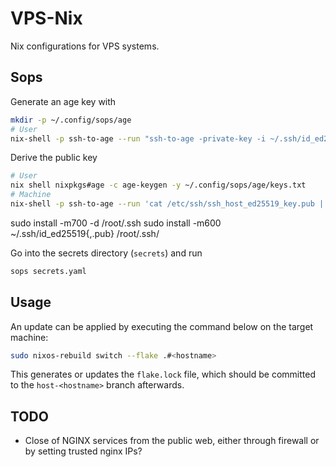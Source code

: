 # VPS-Nix

Nix configurations for VPS systems.

## Sops

Generate an age key with

```sh
mkdir -p ~/.config/sops/age
# User
nix-shell -p ssh-to-age --run "ssh-to-age -private-key -i ~/.ssh/id_ed25519 > ~/.config/sops/age/keys.txt"
```

Derive the public key

```sh
# User
nix shell nixpkgs#age -c age-keygen -y ~/.config/sops/age/keys.txt
# Machine
nix-shell -p ssh-to-age --run 'cat /etc/ssh/ssh_host_ed25519_key.pub | ssh-to-age'
```

sudo install -m700 -d /root/.ssh
sudo install -m600 ~/.ssh/id_ed25519{,.pub} /root/.ssh/

Go into the secrets directory (`secrets`) and run

```sh
sops secrets.yaml
```

## Usage

An update can be applied by executing the command below on the target machine:

```sh
sudo nixos-rebuild switch --flake .#<hostname>
```

This generates or updates the `flake.lock` file, which should be committed to the `host-<hostname>` branch afterwards.

## TODO

- Close of NGINX services from the public web, either through firewall or by setting trusted nginx IPs?